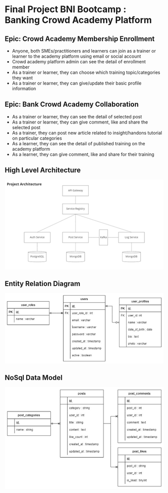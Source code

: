 # Final Project BNI Bootcamp : <br> Banking Crowd Academy Platform

## Epic: Crowd Academy Membership Enrollment

- Anyone, both SMEs/practitioners and learners can join as a trainer or learner to the academy platform using email or social account
- Crowd academy platform admin can see the detail of enrollment member
- As a trainer or learner, they can choose which training topic/categories they want
- As a trainer or learner, they can give/update their basic profile information


## Epic: Bank Crowd Academy Collaboration

- As a trainer or learner, they can see the detail of selected post
- As a trainer or learner, they can give comment, like and share the selected post
- As a trainer, they can post new article related to insight/handons tutorial on particular categories
- As a learner, they can see the detail of published training on the academy platform 
- As a learner, they can give comment, like and share for their training

## High Level Architecture
![hla](.misc/architecture.jpg)

## Entity Relation Diagram
![sql](.misc/sql.jpg)

## NoSql Data Model
![nosql](.misc/nosql.jpg)

